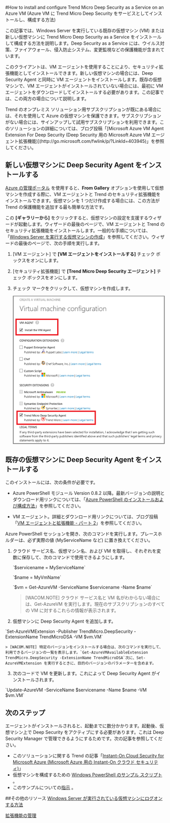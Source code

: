 ﻿<properties title="How to install and configure Trend on an Azure VM" pageTitle="Azure VM に Trend Micro Deep Security as a Service をインストールして構成する方法" description="Azure の VM に Trend Micro のセキュリティをインストールし、構成する方法を説明します。" metaKeywords="" services="virtual machines" solutions="" documentationCenter="" authors="kathydav" manager="timlt" videoId="" scriptId="" />

<tags ms.service="virtual-machines" ms.workload="infrastructure-services" ms.tgt_pltfrm="vm-multiple" ms.devlang="na" ms.topic="article" ms.date="09/24/2014" ms.author="kathydav" />

#How to install and configure Trend Micro Deep Security as a Service on an Azure VM (Azure VM に Trend Micro Deep Security をサービスとしてインストールし、構成する方法)

<p> この記事では、Windows Server を実行している既存の仮想マシン (VM) または新しい仮想マシンに Trend Micro Deep Security as a Service をインストールして構成する方法を説明します。Deep Security as a Service には、ウイルス対策、ファイアウォール、侵入防止システム、変更監視などの保護機能が含まれています。 

<p>このクライアントは、VM エージェントを使用することにより、セキュリティ拡張機能としてインストールできます。新しい仮想マシンの場合には、Deep Security Agent と同時に VM エージェントをインストールします。既存の仮想マシンで、VM エージェントがインストールされていない場合には、最初に VM エージェントをダウンロードしてインストールする必要があります。この記事では、この両方の場合について説明します。

<p> Trend のオンプレミス ソリューション用サブスクリプションが既にある場合には、それを使用して Azure の仮想マシンを保護できます。サブスクリプションがない場合には、サインアップして試用サブスクリプションを利用できます。このソリューションの詳細については、ブログ投稿「[Microsoft Azure VM Agent Extension For Deep Security (Deep Security 用の Microsoft Azure VM エージェント拡張機能)](http://go.microsoft.com/fwlink/p/?LinkId=403945)」を参照してください。

## 新しい仮想マシンに Deep Security Agent をインストールする

[Azure の管理ポータル](http://manage.windowsazure.com) を使用すると、**From Gallery** オプションを使用して仮想マシンを作成する際に、VM エージェントと Trend のセキュリティ拡張機能をインストールできます。仮想マシンを 1 つだけ作成する場合には、この方法が Trend の保護機能を追加する最も簡単な方法です。

この **[ギャラリーから]** をクリックすると、仮想マシンの設定を支援するウィザードが起動します。ウィザードの最後のページで、VM エージェントと Trend のセキュリティ拡張機能をインストールします。一般的な手順については、「[Windows Server を実行する仮想マシンの作成](http://go.microsoft.com/fwlink/p/?LinkId=403943)」を参照してください。ウィザードの最後のページで、次の手順を実行します。

1.	[VM エージェント] で **[VM エージェントをインストールする]** チェック ボックスをオンにします。

2.	[セキュリティ拡張機能] で **[Trend Micro Deep Security エージェント]** チェック ボックスをオンにします。

3.	チェック マークをクリックして、仮想マシンを作成します。

	![Install the VM Agent and the Deep Security Agent](./media/virtual-machines-install-trend/InstallVMAgentandTrend.png)

## 既存の仮想マシンに Deep Security Agent をインストールする

このインストールには、次の条件が必要です。

- Azure PowerShell モジュール Version 0.8.2 以降。最新バージョンの説明とダウンロード用リンクについては、「[Azure PowerShell のインストールおよび構成方法](http://go.microsoft.com/fwlink/p/?LinkId=320552)」を参照してください。  

- VM エージェント。詳細とダウンロード用リンクについては、ブログ投稿「[VM エージェントと拡張機能 - パート 2](http://go.microsoft.com/fwlink/p/?LinkId=403947)」を参照してください。

Azure PowerShell セッションを開き、次のコマンドを実行します。プレースホルダーは、必ず実際の値 (MyServiceName など) に置き換えてください。

1.	クラウド サービス名、仮想マシン名、および VM を取得し、それぞれを変数に保存して、次のコマンドで使用できるようにします。
	<p>`$servicename = MyServiceName`
	<p>`$name = MyVmName`
	<p>`$vm = Get-AzureVM -ServiceName $servicename -Name $name`

	> [WACOM.NOTE] クラウド サービス名と VM 名がわからない場合には、Get-AzureVM を実行します。現在のサブスクリプションのすべての VM に対するこれらの情報が表示されます。

2.	仮想マシンに Deep Security Agent を追加します。
<p> `Set-AzureVMExtension -Publisher TrendMicro.DeepSecurity -ExtensionName TrendMicroDSA -VM $vm.VM`

	> [WACOM.NOTE] 特定のバージョンをインストールする場合は、次のコマンドを実行して、利用できるバージョンの一覧を表示します。`Get-AzureVMAvailableExtension TrendMicro.DeepSecurity -ExtensionName TrendMicroDSA`次に、Set-AzureVMExtension を実行するときに、目的のバージョンのパラメーターを含めます。

3.	次のコードで VM を更新します。これによって Deep Security Agent がインストールされます。
<p> `Update-AzureVM -ServiceName $servicename -Name $name -VM $vm.VM`


## 次のステップ
エージェントがインストールされると、起動までに数分かかります。起動後、仮想マシン上で Deep Security をアクティブにする必要があります。これは Deep Security Manager で管理できるようにするためです。次の記事を参照してください。

- このソリューションに関する Trend の記事「[Instant-On Cloud Security for Microsoft Azure (Microsoft Azure 用の Instant-On クラウド セキュリティ)](http://go.microsoft.com/fwlink/?LinkId=404101)」
- 仮想マシンを構成するための [Windows PowerShell のサンプル スクリプト](http://go.microsoft.com/fwlink/?LinkId=404100) 。
- このサンプルについての[指示](http://go.microsoft.com/fwlink/?LinkId=404099)  。




##その他のリソース
[Windows Server が実行されている仮想マシンにログオンする方法]

[拡張機能の管理]


<!--Link references-->
[Windows Server が実行されている仮想マシンにログオンする方法]: ../virtual-machines-log-on-windows-server/
[拡張機能の管理]: http://go.microsoft.com/fwlink/p/?linkid=390493&clcid=0x409



<!--HONumber=35_1-->
